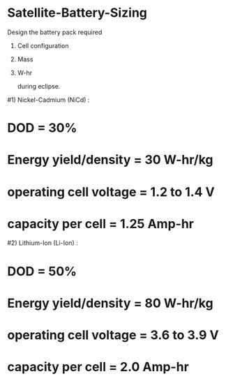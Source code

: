 # Satellite-Battery-Sizing

Design the battery pack required 

1) Cell configuration

2) Mass

3) W-hr 

   during eclipse.

#1) Nickel-Cadmium (NiCd) :
# DOD = 30%
# Energy yield/density = 30 W-hr/kg
# operating cell voltage = 1.2 to 1.4 V
# capacity per cell = 1.25 Amp-hr



#2) Lithium-Ion (Li-Ion) :
# DOD = 50%
# Energy yield/density = 80 W-hr/kg
# operating cell voltage = 3.6 to 3.9 V
# capacity per cell = 2.0 Amp-hr
